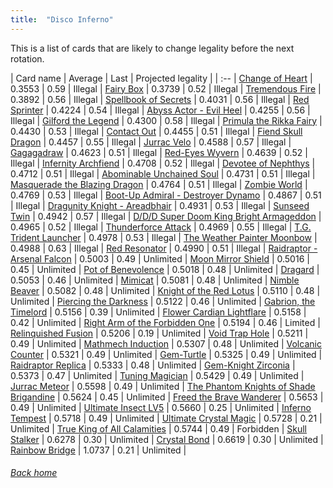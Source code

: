 ```yaml
---
title:  "Disco Inferno"
---
```


This is a list of cards that are likely to change legality before the next rotation.

| Card name | Average | Last | Projected legality |
| :-- |
[Change of Heart](https://db.ygoprodeck.com/card/?search=Change%20of%20Heart) | 0.3553 | 0.59 | Illegal |
[Fairy Box](https://db.ygoprodeck.com/card/?search=Fairy%20Box) | 0.3739 | 0.52 | Illegal |
[Tremendous Fire](https://db.ygoprodeck.com/card/?search=Tremendous%20Fire) | 0.3892 | 0.56 | Illegal |
[Spellbook of Secrets](https://db.ygoprodeck.com/card/?search=Spellbook%20of%20Secrets) | 0.4031 | 0.56 | Illegal |
[Red Sprinter](https://db.ygoprodeck.com/card/?search=Red%20Sprinter) | 0.4224 | 0.54 | Illegal |
[Abyss Actor - Evil Heel](https://db.ygoprodeck.com/card/?search=Abyss%20Actor%20-%20Evil%20Heel) | 0.4255 | 0.56 | Illegal |
[Gilford the Legend](https://db.ygoprodeck.com/card/?search=Gilford%20the%20Legend) | 0.4300 | 0.58 | Illegal |
[Primula the Rikka Fairy](https://db.ygoprodeck.com/card/?search=Primula%20the%20Rikka%20Fairy) | 0.4430 | 0.53 | Illegal |
[Contact Out](https://db.ygoprodeck.com/card/?search=Contact%20Out) | 0.4455 | 0.51 | Illegal |
[Fiend Skull Dragon](https://db.ygoprodeck.com/card/?search=Fiend%20Skull%20Dragon) | 0.4457 | 0.55 | Illegal |
[Jurrac Velo](https://db.ygoprodeck.com/card/?search=Jurrac%20Velo) | 0.4588 | 0.57 | Illegal |
[Gagagadraw](https://db.ygoprodeck.com/card/?search=Gagagadraw) | 0.4623 | 0.51 | Illegal |
[Red-Eyes Wyvern](https://db.ygoprodeck.com/card/?search=Red-Eyes%20Wyvern) | 0.4639 | 0.52 | Illegal |
[Infernity Archfiend](https://db.ygoprodeck.com/card/?search=Infernity%20Archfiend) | 0.4708 | 0.52 | Illegal |
[Devotee of Nephthys](https://db.ygoprodeck.com/card/?search=Devotee%20of%20Nephthys) | 0.4712 | 0.51 | Illegal |
[Abominable Unchained Soul](https://db.ygoprodeck.com/card/?search=Abominable%20Unchained%20Soul) | 0.4731 | 0.51 | Illegal |
[Masquerade the Blazing Dragon](https://db.ygoprodeck.com/card/?search=Masquerade%20the%20Blazing%20Dragon) | 0.4764 | 0.51 | Illegal |
[Zombie World](https://db.ygoprodeck.com/card/?search=Zombie%20World) | 0.4769 | 0.53 | Illegal |
[Boot-Up Admiral - Destroyer Dynamo](https://db.ygoprodeck.com/card/?search=Boot-Up%20Admiral%20-%20Destroyer%20Dynamo) | 0.4867 | 0.51 | Illegal |
[Dragunity Knight - Areadbhair](https://db.ygoprodeck.com/card/?search=Dragunity%20Knight%20-%20Areadbhair) | 0.4931 | 0.53 | Illegal |
[Sunseed Twin](https://db.ygoprodeck.com/card/?search=Sunseed%20Twin) | 0.4942 | 0.57 | Illegal |
[D/D/D Super Doom King Bright Armageddon](https://db.ygoprodeck.com/card/?search=D/D/D%20Super%20Doom%20King%20Bright%20Armageddon) | 0.4965 | 0.52 | Illegal |
[Thunderforce Attack](https://db.ygoprodeck.com/card/?search=Thunderforce%20Attack) | 0.4969 | 0.55 | Illegal |
[T.G. Trident Launcher](https://db.ygoprodeck.com/card/?search=T.G.%20Trident%20Launcher) | 0.4978 | 0.53 | Illegal |
[The Weather Painter Moonbow](https://db.ygoprodeck.com/card/?search=The%20Weather%20Painter%20Moonbow) | 0.4988 | 0.63 | Illegal |
[Red Resonator](https://db.ygoprodeck.com/card/?search=Red%20Resonator) | 0.4990 | 0.51 | Illegal |
[Raidraptor - Arsenal Falcon](https://db.ygoprodeck.com/card/?search=Raidraptor%20-%20Arsenal%20Falcon) | 0.5003 | 0.49 | Unlimited |
[Moon Mirror Shield](https://db.ygoprodeck.com/card/?search=Moon%20Mirror%20Shield) | 0.5016 | 0.45 | Unlimited |
[Pot of Benevolence](https://db.ygoprodeck.com/card/?search=Pot%20of%20Benevolence) | 0.5018 | 0.48 | Unlimited |
[Dragard](https://db.ygoprodeck.com/card/?search=Dragard) | 0.5053 | 0.46 | Unlimited |
[Mimicat](https://db.ygoprodeck.com/card/?search=Mimicat) | 0.5081 | 0.48 | Unlimited |
[Nimble Beaver](https://db.ygoprodeck.com/card/?search=Nimble%20Beaver) | 0.5082 | 0.48 | Unlimited |
[Knight of the Red Lotus](https://db.ygoprodeck.com/card/?search=Knight%20of%20the%20Red%20Lotus) | 0.5110 | 0.48 | Unlimited |
[Piercing the Darkness](https://db.ygoprodeck.com/card/?search=Piercing%20the%20Darkness) | 0.5122 | 0.46 | Unlimited |
[Gabrion, the Timelord](https://db.ygoprodeck.com/card/?search=Gabrion,%20the%20Timelord) | 0.5156 | 0.39 | Unlimited |
[Flower Cardian Lightflare](https://db.ygoprodeck.com/card/?search=Flower%20Cardian%20Lightflare) | 0.5158 | 0.42 | Unlimited |
[Right Arm of the Forbidden One](https://db.ygoprodeck.com/card/?search=Right%20Arm%20of%20the%20Forbidden%20One) | 0.5194 | 0.46 | Limited |
[Relinquished Fusion](https://db.ygoprodeck.com/card/?search=Relinquished%20Fusion) | 0.5206 | 0.19 | Unlimited |
[Void Trap Hole](https://db.ygoprodeck.com/card/?search=Void%20Trap%20Hole) | 0.5211 | 0.49 | Unlimited |
[Mathmech Induction](https://db.ygoprodeck.com/card/?search=Mathmech%20Induction) | 0.5307 | 0.48 | Unlimited |
[Volcanic Counter](https://db.ygoprodeck.com/card/?search=Volcanic%20Counter) | 0.5321 | 0.49 | Unlimited |
[Gem-Turtle](https://db.ygoprodeck.com/card/?search=Gem-Turtle) | 0.5325 | 0.49 | Unlimited |
[Raidraptor Replica](https://db.ygoprodeck.com/card/?search=Raidraptor%20Replica) | 0.5333 | 0.48 | Unlimited |
[Gem-Knight Zirconia](https://db.ygoprodeck.com/card/?search=Gem-Knight%20Zirconia) | 0.5373 | 0.47 | Unlimited |
[Tuning Magician](https://db.ygoprodeck.com/card/?search=Tuning%20Magician) | 0.5429 | 0.49 | Unlimited |
[Jurrac Meteor](https://db.ygoprodeck.com/card/?search=Jurrac%20Meteor) | 0.5598 | 0.49 | Unlimited |
[The Phantom Knights of Shade Brigandine](https://db.ygoprodeck.com/card/?search=The%20Phantom%20Knights%20of%20Shade%20Brigandine) | 0.5624 | 0.45 | Unlimited |
[Freed the Brave Wanderer](https://db.ygoprodeck.com/card/?search=Freed%20the%20Brave%20Wanderer) | 0.5653 | 0.49 | Unlimited |
[Ultimate Insect LV5](https://db.ygoprodeck.com/card/?search=Ultimate%20Insect%20LV5) | 0.5660 | 0.25 | Unlimited |
[Inferno Tempest](https://db.ygoprodeck.com/card/?search=Inferno%20Tempest) | 0.5718 | 0.49 | Unlimited |
[Ultimate Crystal Magic](https://db.ygoprodeck.com/card/?search=Ultimate%20Crystal%20Magic) | 0.5728 | 0.21 | Unlimited |
[True King of All Calamities](https://db.ygoprodeck.com/card/?search=True%20King%20of%20All%20Calamities) | 0.5744 | 0.49 | Forbidden |
[Skull Stalker](https://db.ygoprodeck.com/card/?search=Skull%20Stalker) | 0.6278 | 0.30 | Unlimited |
[Crystal Bond](https://db.ygoprodeck.com/card/?search=Crystal%20Bond) | 0.6619 | 0.30 | Unlimited |
[Rainbow Bridge](https://db.ygoprodeck.com/card/?search=Rainbow%20Bridge) | 1.0737 | 0.21 | Unlimited |

###### [Back home](index)